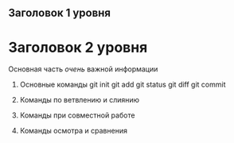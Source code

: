 ## Заголовок 1 уровня

# Заголовок 2 уровня

Основная часть  *очень* важной информации
1. Основные команды
git init
git add
git status
git diff
git commit

2. Команды по ветвлению и слиянию

3. Команды при совместной работе

4. Команды осмотра и сравнения